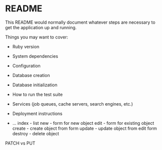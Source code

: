# README

This README would normally document whatever steps are necessary to get the
application up and running.

Things you may want to cover:

* Ruby version

* System dependencies

* Configuration

* Database creation

* Database initialization

* How to run the test suite

* Services (job queues, cache servers, search engines, etc.)

* Deployment instructions

* ...
index - list
new - form for new object
edit - form for existing object
create - create object from form
update - update object from edit form
destroy - delete object


PATCH vs PUT